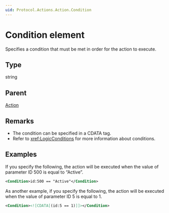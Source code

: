 ```yaml
---
uid: Protocol.Actions.Action.Condition
---
```


# Condition element

Specifies a condition that must be met in order for the action to execute.

## Type

string

## Parent

[Action](xref:Protocol.Actions.Action)

## Remarks

- The condition can be specified in a CDATA tag.
- Refer to <xref:LogicConditions> for more information about conditions.

## Examples

If you specify the following, the action will be executed when the value of parameter ID 500 is equal to “Active”.

```xml
<Condition>id:500 == "Active"</Condition>
```

As another example, if you specify the following, the action will be executed when the value of parameter ID 5 is equal to 1.

```xml
<Condition><![CDATA[(id:5 == 1)]]></Condition>
```
